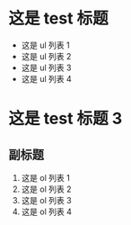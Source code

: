 # 这是 test 标题

- 这是 ul 列表 1
- 这是 ul 列表 2
- 这是 ul 列表 3
- 这是 ul 列表 4

# 这是 test 标题 3

## 副标题

1. 这是 ol 列表 1
2. 这是 ol 列表 2
3. 这是 ol 列表 3
4. 这是 ol 列表 4
